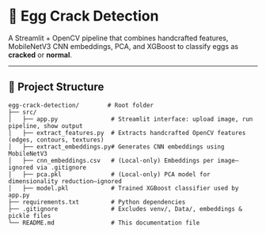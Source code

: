 # 🥚 Egg Crack Detection

A Streamlit + OpenCV pipeline that combines handcrafted features, MobileNetV3 CNN embeddings, PCA, and XGBoost to classify eggs as **cracked** or **normal**.

---

## 📂 Project Structure

```text
egg-crack-detection/        # Root folder
├── src/
│   ├── app.py               # Streamlit interface: upload image, run pipeline, show output
│   ├── extract_features.py  # Extracts handcrafted OpenCV features (edges, contours, textures)
│   ├── extract_embeddings.py# Generates CNN embeddings using MobileNetV3
│   ├── cnn_embeddings.csv   # (Local‑only) Embeddings per image—ignored via .gitignore
│   ├── pca.pkl              # (Local‑only) PCA model for dimensionality reduction—ignored
│   ├── model.pkl            # Trained XGBoost classifier used by app.py
├── requirements.txt         # Python dependencies
├── .gitignore               # Excludes venv/, Data/, embeddings & pickle files
└── README.md                # This documentation file



